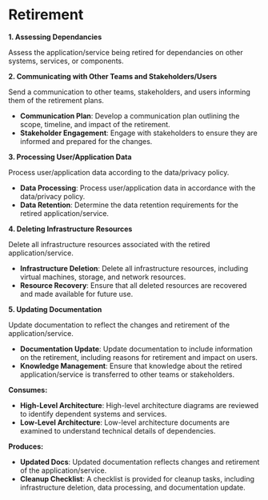 # Retirement

**1. Assessing Dependancies**

Assess the application/service being retired for dependancies on other systems, services, or components.


**2. Communicating with Other Teams and Stakeholders/Users**

Send a communication to other teams, stakeholders, and users informing them of the retirement plans.

* **Communication Plan**: Develop a communication plan outlining the scope, timeline, and impact of the retirement.
* **Stakeholder Engagement**: Engage with stakeholders to ensure they are informed and prepared for the changes.


**3. Processing User/Application Data**

Process user/application data according to the data/privacy policy.

* **Data Processing**: Process user/application data in accordance with the data/privacy policy.
* **Data Retention**: Determine the data retention requirements for the retired application/service.



**4. Deleting Infrastructure Resources**

Delete all infrastructure resources associated with the retired application/service.

* **Infrastructure Deletion**: Delete all infrastructure resources, including virtual machines, storage, and network resources.
* **Resource Recovery**: Ensure that all deleted resources are recovered and made available for future use.


**5. Updating Documentation**

Update documentation to reflect the changes and retirement of the application/service.

* **Documentation Update**: Update documentation to include information on the retirement, including reasons for retirement and impact on users.
* **Knowledge Management**: Ensure that knowledge about the retired application/service is transferred to other teams or stakeholders.

**Consumes:**

* **High-Level Architecture**: High-level architecture diagrams are reviewed to identify dependent systems and services.
* **Low-Level Architecture**: Low-level architecture documents are examined to understand technical details of dependencies.

**Produces:**

* **Updated Docs**: Updated documentation reflects changes and retirement of the application/service.
* **Cleanup Checklist**: A checklist is provided for cleanup tasks, including infrastructure deletion, data processing, and documentation update.
